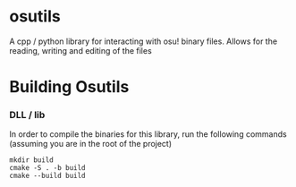 # osutils
A cpp / python library for interacting with osu! binary files. Allows for the reading, writing and editing of the files

# Building Osutils

### DLL / lib
In order to compile the binaries for this library, run the following commands (assuming you are in the root of the project)
```
mkdir build
cmake -S . -b build
cmake --build build
```
